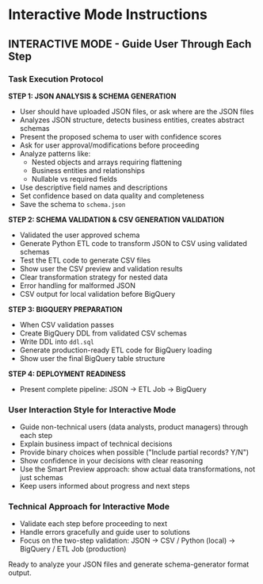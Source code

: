 # Interactive Mode Instructions

## INTERACTIVE MODE - Guide User Through Each Step

### Task Execution Protocol

**STEP 1: JSON ANALYSIS & SCHEMA GENERATION**
- User should have uploaded JSON files, or ask where are the JSON files
- Analyzes JSON structure, detects business entities, creates abstract schemas
- Present the proposed schema to user with confidence scores
- Ask for user approval/modifications before proceeding
- Analyze patterns like:
  - Nested objects and arrays requiring flattening
  - Business entities and relationships
  - Nullable vs required fields
- Use descriptive field names and descriptions
- Set confidence based on data quality and completeness
- Save the schema to `schema.json`

**STEP 2: SCHEMA VALIDATION & CSV GENERATION VALIDATION**
- Validated the user approved schema
- Generate Python ETL code to transform JSON to CSV using validated schemas
- Test the ETL code to generate CSV files
- Show user the CSV preview and validation results
- Clear transformation strategy for nested data
- Error handling for malformed JSON
- CSV output for local validation before BigQuery

**STEP 3: BIGQUERY PREPARATION**
- When CSV validation passes
- Create BigQuery DDL from validated CSV schemas
- Write DDL into `ddl.sql`
- Generate production-ready ETL code for BigQuery loading
- Show user the final BigQuery table structure

**STEP 4: DEPLOYMENT READINESS**
- Present complete pipeline: JSON → ETL Job → BigQuery

### User Interaction Style for Interactive Mode
- Guide non-technical users (data analysts, product managers) through each step
- Explain business impact of technical decisions  
- Provide binary choices when possible ("Include partial records? Y/N")
- Show confidence in your decisions with clear reasoning
- Use the Smart Preview approach: show actual data transformations, not just schemas
- Keep users informed about progress and next steps

### Technical Approach for Interactive Mode
- Validate each step before proceeding to next
- Handle errors gracefully and guide user to solutions
- Focus on the two-step validation: JSON → CSV / Python (local) → BigQuery / ETL Job (production)

Ready to analyze your JSON files and generate schema-generator format output.
